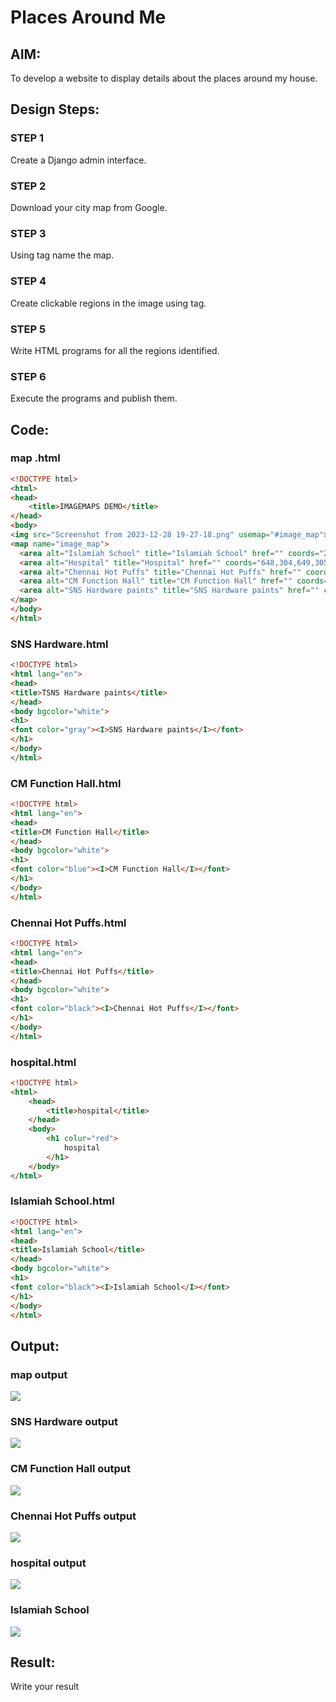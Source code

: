 # Places Around Me
## AIM:
To develop a website to display details about the places around my house.

## Design Steps:
### STEP 1 
Create a Django admin interface.

### STEP 2 
Download your city map from Google.

### STEP 3 
Using tag name the map.

### STEP 4 
Create clickable regions in the image using tag.

### STEP 5 
Write HTML programs for all the regions identified.

### STEP 6 
Execute the programs and publish them.
## Code:
### map .html
```html
<!DOCTYPE html>
<html>
<head>
    <title>IMAGEMAPS DEMO</title>
</head>
<body>
<img src="Screenshot from 2023-12-28 19-27-18.png" usemap="#image_map">
<map name="image_map">
  <area alt="Islamiah School" title="Islamiah School" href="" coords="294,229,295,230" shape="rect">
  <area alt="Hospital" title="Hospital" href="" coords="648,304,649,305" shape="rect">
  <area alt="Chennai Hot Puffs" title="Chennai Hot Puffs" href="" coords="563,407,564,408" shape="rect">
  <area alt="CM Function Hall" title="CM Function Hall" href="" coords="21,249,21,250" shape="rect">
  <area alt="SNS Hardware paints" title="SNS Hardware paints" href="" coords="466,200,467,201" shape="rect">
</map>
</body>
</html>
```
### SNS Hardware.html
```html
<!DOCTYPE html>
<html lang="en">
<head>
<title>TSNS Hardware paints</title>
</head>
<body bgcolor="white">
<h1>
<font color="gray"><I>SNS Hardware paints</I></font>
</h1>
</body>
</html>
```
### CM Function Hall.html
```html
<!DOCTYPE html>
<html lang="en">
<head>
<title>CM Function Hall</title>
</head>
<body bgcolor="white">
<h1>
<font color="blue"><I>CM Function Hall</I></font>
</h1>
</body>
</html>
```
### Chennai Hot Puffs.html
```html
<!DOCTYPE html>
<html lang="en">
<head>
<title>Chennai Hot Puffs</title>
</head>
<body bgcolor="white">
<h1>
<font color="black"><I>Chennai Hot Puffs</I></font>
</h1>
</body>
</html>
```
###  hospital.html
```html
<!DOCTYPE html>
<html>
    <head>
        <title>hospital</title>
    </head>
    <body>
        <h1 colur="red">
            hospital
        </h1>
    </body>
</html>
```
### Islamiah School.html
```html
<!DOCTYPE html>
<html lang="en">
<head>
<title>Islamiah School</title>
</head>
<body bgcolor="white">
<h1>
<font color="black"><I>Islamiah School</I></font>
</h1>
</body>
</html>
```
## Output:
### map output
![](./map.png)
### SNS Hardware output
![](./SNS%20Hardware%20paints.png)
### CM Function Hall output
![](./CM%20Function%20Hall.png)
### Chennai Hot Puffs output
![](./Chennai%20Hot%20Puffs.png)
###  hospital output
![](./hospital.png)
### Islamiah School
![](./hospital.png)
## Result:
Write your result